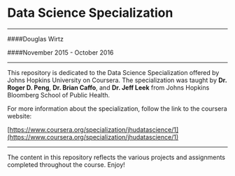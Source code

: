 # Data Science Specialization

***

####Douglas Wirtz

####November 2015 - October 2016

***

This repository is dedicated to the Data Science Specialization offered by Johns Hopkins University on Coursera. The specialization was taught by **Dr. Roger D. Peng**, **Dr. Brian Caffo**, and **Dr. Jeff Leek** from Johns Hopkins Bloomberg School of Public Health.

For more information about the specialization, follow the link to the coursera website:

[https://www.coursera.org/specialization/jhudatascience/1](https://www.coursera.org/specialization/jhudatascience/1)

***

The content in this repository reflects the various projects and assignments completed throughout the course. Enjoy!